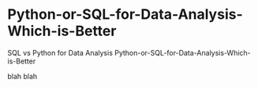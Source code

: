 # Python-or-SQL-for-Data-Analysis-Which-is-Better
SQL vs Python for Data Analysis
Python-or-SQL-for-Data-Analysis-Which-is-Better


blah blah
